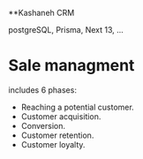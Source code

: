 **Kashaneh CRM

postgreSQL, Prisma, Next 13, ...

# Sale managment

includes 6 phases:

- Reaching a potential customer.
- Customer acquisition.
- Conversion.
- Customer retention.
- Customer loyalty.
